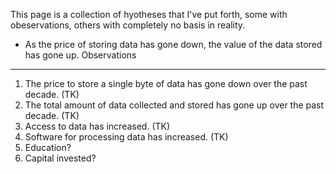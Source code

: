 This page is a collection of hyotheses that I've put forth, some with
obeservations, others with completely no basis in reality.


* As the price of storing data has gone down, the value of the data
stored has gone up.
Observations
---
1. The price to store a single byte of data has gone down over the past
decade. (TK)
2. The total amount of data collected and stored has gone up over the
past decade. (TK)
3. Access to data has increased. (TK)
4. Software for processing data has increased. (TK)
5. Education?
6. Capital invested?
